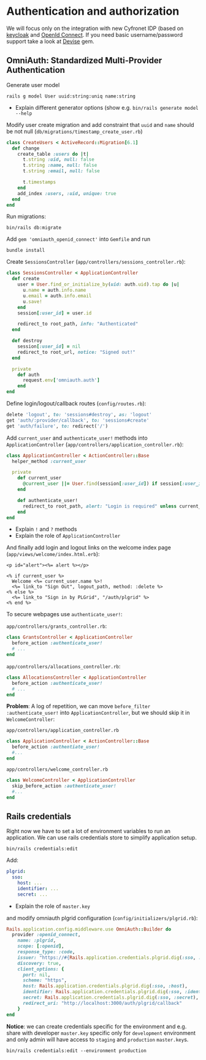 # Authentication and authorization

We will focus only on the integration with new Cyfronet IDP (based on
[keycloak](https://www.keycloak.org/) and [OpenId
Connect](https://openid.net/connect/). If you need basic username/password
support take a look at [Devise](https://github.com/heartcombo/devise) gem.

## OmniAuth: Standardized Multi-Provider Authentication

Generate user model
```
rails g model User uuid:string:uniq name:string
```

  * Explain different generator options (show e.g. `bin/rails generate model
    --help`

Modify user create migration and add constraint that `uuid` and `name` should be
not null (`db/migrations/timestamp_create_user.rb`)
```ruby
class CreateUsers < ActiveRecord::Migration[6.1]
  def change
    create_table :users do |t|
      t.string :uid, null: false
      t.string :name, null: false
      t.string :email, null: false

      t.timestamps
    end
    add_index :users, :uid, unique: true
  end
end
```

Run migrations:

```
bin/rails db:migrate
```

Add `gem 'omniauth_openid_connect'` into `Gemfile` and run

```
bundle install
```

Create `SessionsController` (`app/controllers/sessions_controller.rb`):
```ruby
class SessionsController < ApplicationController
  def create
    user = User.find_or_initialize_by(uid: auth.uid).tap do |u|
      u.name = auth.info.name
      u.email = auth.info.email
      u.save!
    end
    session[:user_id] = user.id

    redirect_to root_path, info: "Authenticated"
  end

  def destroy
    session[:user_id] = nil
    redirect_to root_url, notice: "Signed out!"
  end

  private
    def auth
      request.env['omniauth.auth']
    end
end
```

Define login/logout/callback routes (`config/routes.rb`):
```ruby
delete 'logout', to: 'sessions#destroy', as: 'logout'
get 'auth/:provider/callback', to: 'sessions#create'
get 'auth/failure', to: redirect('/')
```

Add `current_user` and `authenticate_user!` methods into `ApplicationController`
(`app/controllers/application_controller.rb`):

```ruby
class ApplicationController < ActionController::Base
  helper_method :current_user

  private
    def current_user
      @current_user ||= User.find(session[:user_id]) if session[:user_id]
    end

    def authenticate_user!
      redirect_to root_path, alert: "Login is required" unless current_user
    end
end
```

  * Explain `!` and `?` methods
  * Explain the role of `ApplicationController`

And finally add login and logout links on the welcome index page
(`app/views/welcome/index.html.erb`):
```erb
<p id="alert"><%= alert %></p>

<% if current_user %>
  Welcome <%= current_user.name %>!
  <%= link_to "Sign Out", logout_path, method: :delete %>
<% else %>
  <%= link_to "Sign in by PLGrid", "/auth/plgrid" %>
<% end %>
```

To secure webpages use `authenticate_user!`:

`app/controllers/grants_controller.rb`:
```ruby
class GrantsController < ApplicationController
  before_action :authenticate_user!
  # ...
end
```

`app/controllers/allocations_controller.rb`:
```ruby
class AllocationsController < ApplicationController
  before_action :authenticate_user!
  # ...
end
```

**Problem**: A log of repetition, we can move `before_filter
:authenticate_user!` into `ApplicationController`, but we should skip it in
`WelcomeController`:

`app/controllers/application_controller.rb`
```ruby
class ApplicationController < ActionController::Base
  before_action :authentiate_user!
  #...
end
```

`app/controllers/welcome_controller.rb`
```ruby
class WelcomeController < ApplicationController
  skip_before_action :authenticate_user!
  #...
end
```

## Rails credentials

Right now we have to set a lot of environment variables to run an application.
We can use rails credentials store to simplify application setup.

```
bin/rails credentials:edit
```

Add:

```yaml
plgrid:
  sso:
    host: ...
    identifier: ...
    secret: ...
```

  * Explain the role of `master.key`

and modify omniauth plgrid configuration (`config/initializers/plgrid.rb`):
```ruby
Rails.application.config.middleware.use OmniAuth::Builder do
  provider :openid_connect,
    name: :plgrid,
    scope: [:openid],
    response_type: :code,
    issuer: "https://#{Rails.application.credentials.plgrid.dig(:sso, :host)}/auth/realms/PLGRID",
    discovery: true,
    client_options: {
      port: nil,
      scheme: "https",
      host: Rails.application.credentials.plgrid.dig(:sso, :host),
      identifier: Rails.application.credentials.plgrid.dig(:sso, :identifier),
      secret: Rails.application.credentials.plgrid.dig(:sso, :secret),
      redirect_uri: "http://localhost:3000/auth/plgrid/callback"
    }
end
```

**Notice**: we can create credentials specific for the environment and e.g.
share with developer `master.key` specific only for `development` environment
and only admin will have access to `staging` and `production` `master.key`s.

```
bin/rails credentials:edit --environment production
```

